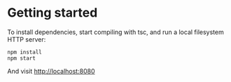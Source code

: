 # Getting started

To install dependencies,
start compiling with tsc,
and run a local filesystem HTTP server:

```
npm install
npm start
```

And visit [http://localhost:8080](http://localhost:8080)

